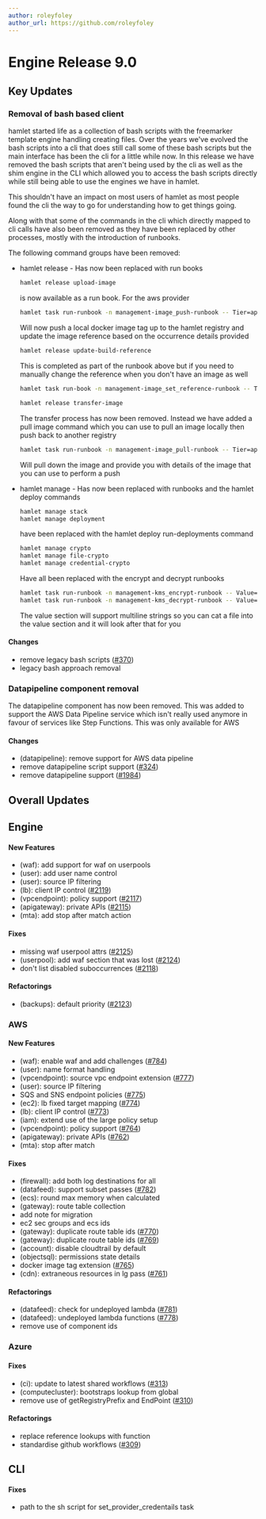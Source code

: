 ```yaml
---
author: roleyfoley
author_url: https://github.com/roleyfoley
---
```


# Engine Release 9.0

## Key Updates

### Removal of bash based client

hamlet started life as a collection of bash scripts with the freemarker template engine handling creating files. Over the years we've evolved the bash scripts into a cli that does still call some of these bash scripts but the main interface has been the cli for a little while now. In this release we have removed the bash scripts that aren't being used by the cli as well as the shim engine in the CLI which allowed you to access the bash scripts directly while still being able to use the engines we have in hamlet.

This shouldn't have an impact on most users of hamlet as most people found the cli the way to go for understanding how to get things going.

Along with that some of the commands in the cli which directly mapped to cli calls have also been removed as they have been replaced by other processes, mostly with the introduction of runbooks.

The following command groups have been removed:

- hamlet release - Has now been replaced with run books

    ```bash
    hamlet release upload-image
    ```

    is now available as a run book. For the aws provider

    ```bash
    hamlet task run-runbook -n management-image_push-runbook -- Tier=app Component=myservice Reference=abc123 DockerImage=myimage:latest
    ```

    Will now push a local docker image tag up to the hamlet registry and update the image reference based on the occurrence details provided

    ```bash
    hamlet release update-build-reference
    ```

    This is completed as part of the runbook above but if you need to manually change the reference when you don't have an image as well

    ```bash
    hamlet task run-book -n management-image_set_reference-runbook -- Tier=app Component=myservice Reference=def456
    ```

    ```bash
    hamlet release transfer-image
    ```

    The transfer process has now been removed. Instead we have added a pull image command which you can use to pull an image locally then push back to another registry

    ```bash
    hamlet task run-runbook -n management-image_pull-runbook -- Tier=app Component=myservice
    ```

    Will pull down the image and provide you with details of the image that you can use to perform a push

- hamlet manage - Has now been replaced with runbooks and the hamlet deploy commands

    ```bash
    hamlet manage stack
    hamlet manage deployment
    ```

    have been replaced with the hamlet deploy run-deployments command

    ```bash
    hamlet manage crypto
    hamlet manage file-crypto
    hamlet manage credential-crypto
    ```

    Have all been replaced with the encrypt and decrypt runbooks

    ```bash
    hamlet task run-runbook -n management-kms_encrypt-runbook -- Value=mysecret
    hamlet task run-runbook -n management-kms_decrypt-runbook -- Value=bXlzZWNyZXQK
    ```

    The value section will support multiline strings so you can cat a file into the value section and it will look after that for you

#### Changes

- remove legacy bash scripts ([#370](https://github.com/hamlet-io/executor-bash/issues/370))
- legacy bash approach removal

### Datapipeline component removal

The datapipeline component has now been removed. This was added to support the AWS Data Pipeline service which isn't really used anymore in favour of services like Step Functions. This was only available for AWS

#### Changes

- (datapipeline): remove support for AWS data pipeline
- remove datapipeline script support ([#324](https://github.com/hamlet-io/executor-bash/issues/324))
- remove datapipeline support ([#1984](https://github.com/hamlet-io/engine/issues/1984))

## Overall Updates

## Engine

#### New Features

- (waf): add support for waf on userpools
- (user): add user name control
- (user): source IP filtering
- (lb): client IP control ([#2119](https://github.com/hamlet-io/engine/issues/2119))
- (vpcendpoint): policy support ([#2117](https://github.com/hamlet-io/engine/issues/2117))
- (apigateway): private APIs ([#2115](https://github.com/hamlet-io/engine/issues/2115))
- (mta): add stop after match action

#### Fixes

- missing waf userpool attrs ([#2125](https://github.com/hamlet-io/engine/issues/2125))
- (userpool): add waf section that was lost ([#2124](https://github.com/hamlet-io/engine/issues/2124))
- don't list disabled suboccurrences ([#2118](https://github.com/hamlet-io/engine/issues/2118))

#### Refactorings

- (backups): default priority ([#2123](https://github.com/hamlet-io/engine/issues/2123))

### AWS

#### New Features

- (waf): enable waf and add challenges ([#784](https://github.com/hamlet-io/engine-plugin-aws/issues/784))
- (user): name format handling
- (vpcendpoint): source vpc endpoint extension ([#777](https://github.com/hamlet-io/engine-plugin-aws/issues/777))
- (user): source IP filtering
- SQS and SNS endpoint policies ([#775](https://github.com/hamlet-io/engine-plugin-aws/issues/775))
- (ec2): lb fixed target mapping ([#774](https://github.com/hamlet-io/engine-plugin-aws/issues/774))
- (lb): client IP control ([#773](https://github.com/hamlet-io/engine-plugin-aws/issues/773))
- (iam): extend use of the large policy setup
- (vpcendpoint): policy support ([#764](https://github.com/hamlet-io/engine-plugin-aws/issues/764))
- (apigateway): private APIs ([#762](https://github.com/hamlet-io/engine-plugin-aws/issues/762))
- (mta): stop after match

#### Fixes

- (firewall): add both log destinations for all
- (datafeed): support subset passes ([#782](https://github.com/hamlet-io/engine-plugin-aws/issues/782))
- (ecs): round max memory when calculated
- (gateway): route table collection
- add note for migration
- ec2 sec groups and ecs ids
- (gateway): duplicate route table ids ([#770](https://github.com/hamlet-io/engine-plugin-aws/issues/770))
- (gateway): duplicate route table ids ([#769](https://github.com/hamlet-io/engine-plugin-aws/issues/769))
- (account): disable cloudtrail by default
- (objectsql): permissions state details
- docker image tag extension ([#765](https://github.com/hamlet-io/engine-plugin-aws/issues/765))
- (cdn): extraneous resources in lg pass ([#761](https://github.com/hamlet-io/engine-plugin-aws/issues/761))

#### Refactorings

- (datafeed): check for undeployed lambda ([#781](https://github.com/hamlet-io/engine-plugin-aws/issues/781))
- (datafeed): undeployed lambda functions ([#778](https://github.com/hamlet-io/engine-plugin-aws/issues/778))
- remove use of component ids

### Azure

#### Fixes

- (ci): update to latest shared workflows ([#313](https://github.com/hamlet-io/engine-plugin-azure/issues/313))
- (computecluster): bootstraps lookup from global
- remove use of getRegistryPrefix and EndPoint ([#310](https://github.com/hamlet-io/engine-plugin-azure/issues/310))

#### Refactorings

- replace reference lookups with function
- standardise github workflows ([#309](https://github.com/hamlet-io/engine-plugin-azure/issues/309))

## CLI

#### Fixes

- path to the sh script for set_provider_credentails task
